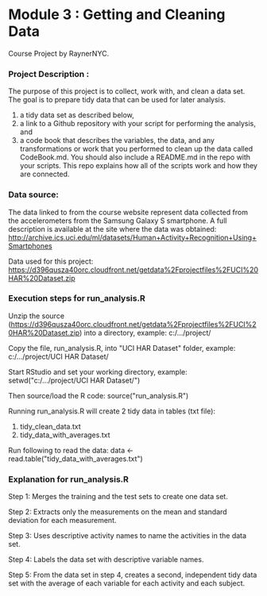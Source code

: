 # Module 3 : Getting and Cleaning Data
Course Project by RaynerNYC.


### Project Description :

The purpose of this project is to collect, work with, and clean a data set. The goal is to prepare tidy data that can be used for later analysis. 
1) a tidy data set as described below, 
2) a link to a Github repository with your script for performing the analysis, and 
3) a code book that describes the variables, the data, and any transformations or work that you performed to clean up the data called CodeBook.md. You should also include a README.md in the repo with your scripts. This repo explains how all of the scripts work and how they are connected.  


### Data source:

The data linked to from the course website represent data collected from the accelerometers from the Samsung Galaxy S smartphone. A full description is available at the site where the data was obtained: 
http://archive.ics.uci.edu/ml/datasets/Human+Activity+Recognition+Using+Smartphones 

Data used for this project: 
https://d396qusza40orc.cloudfront.net/getdata%2Fprojectfiles%2FUCI%20HAR%20Dataset.zip 


### Execution steps for run_analysis.R

Unzip the source (https://d396qusza40orc.cloudfront.net/getdata%2Fprojectfiles%2FUCI%20HAR%20Dataset.zip) into a  directory, example: c:/.../project/

Copy the file, run_analysis.R, into "UCI HAR Dataset" folder, example: c:/.../project/UCI HAR Dataset/

Start RStudio and set your working directory, example: setwd("c:/.../project/UCI HAR Dataset/") 

Then source/load the R code: source("run_analysis.R")

Running run_analysis.R will create 2 tidy data in tables (txt file):
1. tidy_clean_data.txt
2. tidy_data_with_averages.txt

Run following to read the data: 
data <- read.table("tidy_data_with_averages.txt")


### Explanation for run_analysis.R

Step 1: Merges the training and the test sets to create one data set.

Step 2: Extracts only the measurements on the mean and standard deviation for each measurement. 

Step 3: Uses descriptive activity names to name the activities in the data set.

Step 4: Labels the data set with descriptive variable names. 

Step 5: From the data set in step 4, creates a second, independent tidy data set with the average of each variable for each activity and each subject.
